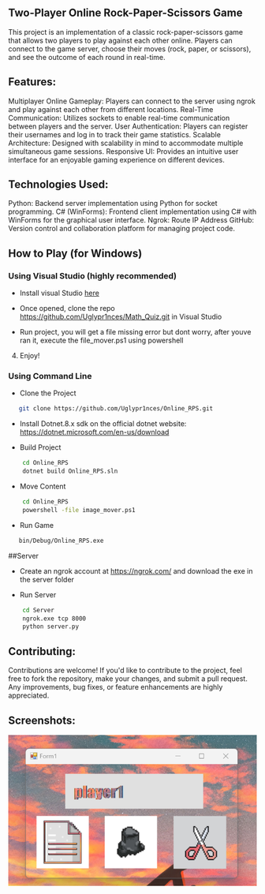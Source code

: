 Two-Player Online Rock-Paper-Scissors Game
---------------------------------------------------------------------------------------------------------------------------------------
This project is an implementation of a classic rock-paper-scissors game that allows two players to play against each other online.
Players can connect to the game server, choose their moves (rock, paper, or scissors), and see the outcome of each round in real-time.

Features:
---------------------------------------------------------------------------------------------------------------------------------------

Multiplayer Online Gameplay: Players can connect to the server using ngrok and play against each other from different locations.
Real-Time Communication: Utilizes sockets to enable real-time communication between players and the server.
User Authentication: Players can register their usernames and log in to track their game statistics.
Scalable Architecture: Designed with scalability in mind to accommodate multiple simultaneous game sessions.
Responsive UI: Provides an intuitive user interface for an enjoyable gaming experience on different devices.

Technologies Used:
---------------------------------------------------------------------------------------------------------------------------------------
Python: Backend server implementation using Python for socket programming.
C# (WinForms): Frontend client implementation using C# with WinForms for the graphical user interface.
Ngrok: Route IP Address
GitHub: Version control and collaboration platform for managing project code.

How to Play (for Windows)
---------------------------------------------------------------------------------------------------------------------------------------
### Using Visual Studio (highly recommended)

- Install visual Studio <a href="https://visualstudio.microsoft.com/downloads">here</a>

- Once opened, clone the repo https://github.com/Uglypr1nces/Math_Quiz.git in Visual Studio

- Run project, you will get a file missing error but dont worry, after youve ran it, execute the file_mover.ps1 using powershell

4. Enjoy!

### Using Command Line

- Clone the Project
```bash
   git clone https://github.com/Uglypr1nces/Online_RPS.git
```
- Install Dotnet.8.x sdk on the official dotnet website: https://dotnet.microsoft.com/en-us/download
  
- Build Project
```bash
    cd Online_RPS
    dotnet build Online_RPS.sln
```
- Move Content
```bash
    cd Online_RPS
    powershell -file image_mover.ps1
```

- Run Game
```bash
   bin/Debug/Online_RPS.exe
```

##Server
- Create an ngrok account at https://ngrok.com/ and download the exe in the server folder
  
- Run Server
```bash
    cd Server
    ngrok.exe tcp 8000
    python server.py
```
Contributing:
---------------------------------------------------------------------------------------------------------------------------------------
Contributions are welcome! If you'd like to contribute to the project, feel free to fork the repository, make your changes, and submit a pull request.
Any improvements, bug fixes, or feature enhancements are highly appreciated.

Screenshots:
---------------------------------------------------------------------------------------------------------------------------------------
<img src="Online_RPS/content/projekt3.png" alt="alt text">
